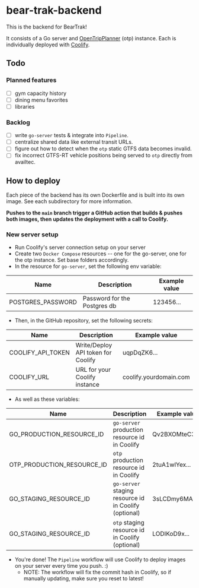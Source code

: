 # bear-trak-backend

This is the backend for BearTrak!

It consists of a Go server and [OpenTripPlanner](https://www.opentripplanner.org/) (otp) instance. Each is individually deployed with [Coolify](https://www.coolify.io/).

## Todo

### Planned features

- [ ] gym capacity history
- [ ] dining menu favorites
- [ ] libraries

### Backlog

- [ ] write `go-server` tests & integrate into `Pipeline`.
- [ ] centralize shared data like external transit URLs.
- [ ] figure out how to detect when the `otp` static GTFS data becomes invalid.
- [ ] fix incorrect GTFS-RT vehicle positions being served to `otp` directly from availtec.

## How to deploy

Each piece of the backend has its own Dockerfile and is built into its own image. See each subdirectory for more information.

**Pushes to the `main` branch trigger a GitHub action that builds & pushes both images, then updates the deployment with a call to Coolify.**

### New server setup

- Run Coolify's server connection setup on your server
- Create two `Docker Compose` resources -- one for the go-server, one for the otp instance. Set base folders accordingly.
- In the resource for `go-server`, set the following env variable:

| Name                         | Description                  | Example value |
| ---------------------------- | ---------------------------  | ------------- |
| POSTGRES_PASSWORD            | Password for the Postgres db | 123456...     |

- Then, in the GitHub repository, set the following secrets:
  
| Name                         | Description                  | Example value |
| ---------------------------- | ---------------------------  | ------------- |
| COOLIFY_API_TOKEN            | Write/Deploy API token for Coolify | uqpDqZK6...     |
| COOLIFY_URL            | URL for your Coolify instance | coolify.yourdomain.com     |

  - As well as these variables:

| Name                         | Description                  | Example value |
| ---------------------------- | ---------------------------  | ------------- |
| GO_PRODUCTION_RESOURCE_ID            | `go-server` production resource id in Coolify | Qv2BXOMteC3h...     |
| OTP_PRODUCTION_RESOURCE_ID            | `otp` production resource id in Coolify | 2tuA1wlYex...     |
| GO_STAGING_RESOURCE_ID            | `go-server` staging resource id in Coolify (optional) | 3sLCDmy6MAC...     |
| GO_STAGING_RESOURCE_ID            | `otp` staging resource id in Coolify (optional) | LODIKoD9x...     |

- You're done! The `Pipeline` workflow will use Coolify to deploy images on your server every time you push. :)
  - NOTE: The workflow will fix the commit hash in Coolify, so if manually updating, make sure you reset to latest!
